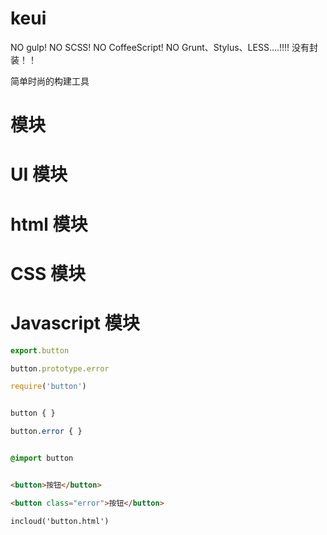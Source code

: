 # keui

NO gulp!  NO SCSS!  NO CoffeeScript!  NO Grunt、Stylus、LESS....!!!!
没有封装！！

简单时尚的构建工具

# 模块

# UI 模块

# html 模块

# CSS 模块

# Javascript 模块

```js
export.button

button.prototype.error

require('button')
```

```css

button { }

button.error { }


@import button

```

```html

<button>按钮</button>

<button class="error">按钮</button>

incloud('button.html')

```
